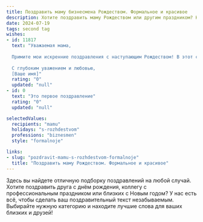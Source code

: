 ```yaml
---
title: Поздравить маму бизнесмена Рождеством. Формальное и красивое
description: Хотите поздравить маму Рождеством или другим праздником? Наш ИИ создаст незабываемое поздравление, а вы обязательно выделитесь среди других.  
date: 2024-07-19
tags: second tag
wishes:
- id: 11817
  text: "Уважаемая мама,
  
  Примите мои искренние поздравления с наступающим Рождеством! В этот светлый и радостный праздник хочу пожелать Вам благополучия, успехов в Вашем деловом пути и процветания. Пусть этот праздник принесет в Ваш дом тепло и уют, а также вдохновение на новые достижения.
  
  С глубоким уважением и любовью,
  [Ваше имя]"
  rating: "0"
  updated: "null"
- id: 0
  text: "Это первое поздравление"
  rating: "0"
  updated: "null"

selectedValues:
  recipients: "mamu"
  holidays: "s-rozhdestvom"
  professions: "biznesmen"
  style: "formalnoje"

links:
- slug: "pozdravit-mamu-s-rozhdestvom-formalnoje"
  title: "Поздравить маму Рождеством. Формальное и красивое"
---
```


Здесь вы найдете отличную подборку поздравлений на любой случай. 
Хотите поздравить друга с днём рождения, коллегу с профессиональным праздником или близких с Новым годом? У нас есть всё, чтобы сделать ваш поздравительный текст незабываемым. Выбирайте нужную категорию и находите лучшие слова для ваших близких и друзей!
